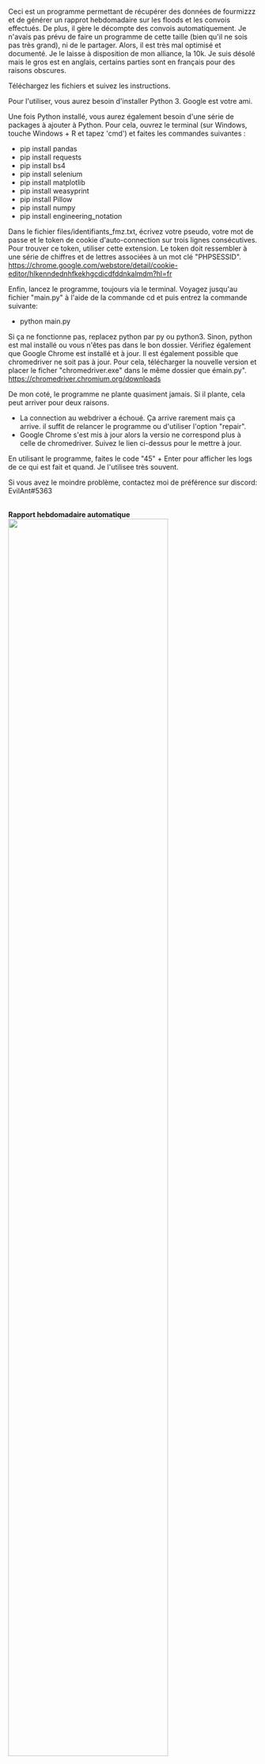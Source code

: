 Ceci est un programme permettant de récupérer des données de fourmizzz et de générer un rapprot hebdomadaire sur les floods et les convois effectués. De plus, il gère le décompte des convois automatiquement.
Je n'avais pas prévu de faire un programme de cette taille (bien qu'il ne sois pas très grand), ni de le partager. Alors, il est très mal optimisé et documenté. Je le laisse à disposition de mon alliance, la 10k. Je suis désolé mais le gros est en anglais, certains parties sont en français pour des raisons obscures.


Téléchargez les fichiers et suivez les instructions.

Pour l'utiliser, vous aurez besoin d'installer Python 3. Google est votre ami.

Une fois Python installé, vous aurez également besoin d'une série de packages à ajouter à Python. Pour cela, ouvrez le terminal (sur Windows, touche Windows + R et tapez 'cmd') et faites les commandes suivantes :
- pip install pandas
- pip install requests
- pip install bs4
- pip install selenium
- pip install matplotlib
- pip install weasyprint
- pip install Pillow
- pip install numpy
- pip install engineering_notation

Dans le fichier files/identifiants_fmz.txt, écrivez votre pseudo, votre mot de passe et le token de cookie d'auto-connection sur trois lignes consécutives. Pour trouver ce token, utiliser cette extension. Le token doit ressembler à une série de chiffres et de lettres associées à un mot clé "PHPSESSID".
https://chrome.google.com/webstore/detail/cookie-editor/hlkenndednhfkekhgcdicdfddnkalmdm?hl=fr

Enfin, lancez le programme, toujours via le terminal. Voyagez jusqu'au fichier "main.py" à l'aide de la commande cd et puis entrez la commande suivante:
- python main.py

Si ça ne fonctionne pas, replacez python par py ou python3. Sinon, python est mal installé ou vous n'êtes pas dans le bon dossier. Vérifiez également que Google Chrome est installé et à jour. Il est également possible que chromedriver ne soit pas à jour. Pour cela, télécharger la nouvelle version et placer le ficher "chromedriver.exe" dans le même dossier que émain.py".
https://chromedriver.chromium.org/downloads

De mon coté, le programme ne plante quasiment jamais. Si il plante, cela peut arriver pour deux raisons.
- La connection au webdriver a échoué. Ça arrive rarement mais ça arrive. il suffit de relancer le programme ou d'utiliser l'option "repair".
- Google Chrome s'est mis à jour alors la versio ne correspond plus à celle de chromedriver. Suivez le lien ci-dessus pour le mettre à jour.

En utilisant le programme, faites le code "45" + Enter pour afficher les logs de ce qui est fait et quand. Je l'utilisee très souvent.

Si vous avez le moindre problème, contactez moi de préférence sur discord: EvilAnt#5363

</br>
<b>Rapport hebdomadaire automatique</b>

<img src="https://zupimages.net/up/20/36/rnpu.png" width="80%">
